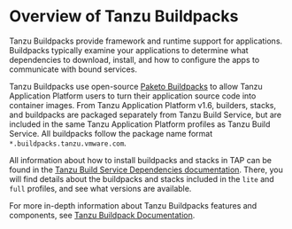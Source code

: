 # Overview of Tanzu Buildpacks

Tanzu Buildpacks provide framework and runtime support for applications. Buildpacks typically examine your applications to determine what dependencies to download, install, and how to configure the apps to communicate with bound services.

Tanzu Buildpacks use open-source [Paketo Buildpacks](https://paketo.io/) to allow Tanzu Application Platform users to turn their application source code into container images. From Tanzu Application Platform v1.6, builders, stacks, and buildpacks are packaged separately from Tanzu Build Service, but are included in the same Tanzu Application Platform profiles as Tanzu Build Service. All buildpacks follow the package name format `*.buildpacks.tanzu.vmware.com`.

All information about how to install buildpacks and stacks in TAP can be found in the [Tanzu Build Service Dependencies documentation](../tanzu-build-service/install-tbs.md). There, you will find details about the buildpacks and stacks included in the `lite` and `full` profiles, and see what versions are available.

For more in-depth information about Tanzu Buildpacks features and components, see [Tanzu Buildpack Documentation](https://docs.vmware.com/en/VMware-Tanzu-Buildpacks/services/tanzu-buildpacks/GUID-index.html).
